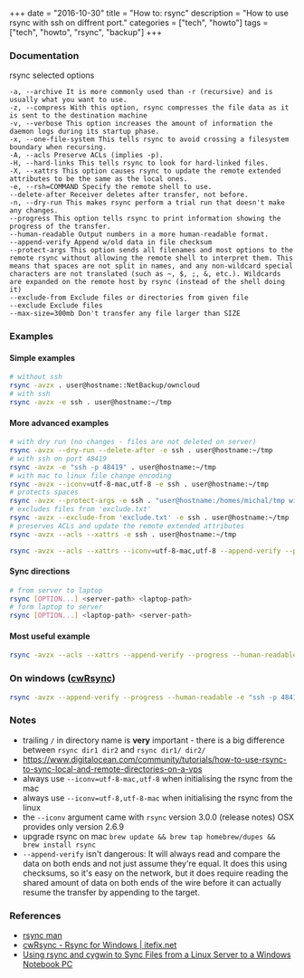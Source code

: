 +++
date = "2016-10-30"
title = "How to: rsync"
description = "How to use rsync with ssh on diffrent port."
categories = ["tech", "howto"]
tags = ["tech", "howto", "rsync", "backup"]
+++

### Documentation

rsync selected options

```text
-a, --archive It is more commonly used than -r (recursive) and is usually what you want to use.
-z, --compress With this option, rsync compresses the file data as it is sent to the destination machine
-v, --verbose This option increases the amount of information the daemon logs during its startup phase.
-x, --one-file-system This tells rsync to avoid crossing a filesystem boundary when recursing.
-A, --acls Preserve ACLs (implies -p).
-H, --hard-links This tells rsync to look for hard-linked files.
-X, --xattrs This option causes rsync to update the remote extended attributes to be the same as the local ones.
-e, --rsh=COMMAND Specify the remote shell to use.
--delete-after Receiver deletes after transfer, not before.
-n, --dry-run This makes rsync perform a trial run that doesn't make any changes.
--progress This option tells rsync to print information showing the progress of the transfer.
--human-readable Output numbers in a more human-readable format.
--append-verify Append w/old data in file checksum
--protect-args This option sends all filenames and most options to the remote rsync without allowing the remote shell to interpret them. This means that spaces are not split in names, and any non-wildcard special characters are not translated (such as ~, $, ;, &, etc.). Wildcards are expanded on the remote host by rsync (instead of the shell doing it)
--exclude-from Exclude files or directories from given file
--exclude Exclude files
--max-size=300mb Don't transfer any file larger than SIZE
```

### Examples

#### Simple examples

```bash
# without ssh
rsync -avzx . user@hostname::NetBackup/owncloud
# with ssh
rsync -avzx -e ssh . user@hostname:~/tmp
```

#### More advanced examples

```bash
# with dry run (no changes - files are not deleted on server)
rsync -avzx --dry-run --delete-after -e ssh . user@hostname:~/tmp
# with ssh on port 48419
rsync -avzx -e "ssh -p 48419" . user@hostname:~/tmp
# with mac to linux file change encoding
rsync -avzx --iconv=utf-8-mac,utf-8 -e ssh . user@hostname:~/tmp
# protects spaces
rsync -avzx --protect-args -e ssh . "user@hostname:/homes/michal/tmp with space"
# excludes files from 'exclude.txt'
rsync -avzx --exclude-from 'exclude.txt' -e ssh . user@hostname:~/tmp
# preserves ACLs and update the remote extended attributes
rsync -avzx --acls --xattrs -e ssh . user@hostname:~/tmp
```

```bash
rsync -avzx --acls --xattrs --iconv=utf-8-mac,utf-8 --append-verify --progress --human-readable --max-size=300mb --exclude-from 'exclude.txt' -e "ssh -p 48419" . user@hostname:~/tmp
```

#### Sync directions

```bash
# from server to laptop
rsync [OPTION...] <server-path> <laptop-path>
# form laptop to server
rsync [OPTION...] <laptop-path> <server-path>
```

#### Most useful example

```bash
rsync -avzx --acls --xattrs --append-verify --progress --human-readable -e ssh . user@hostname:~/tmp
```

### On windows ([cwRsync](https://www.itefix.net/cwrsync))

```bash
rsync -avzx --append-verify --progress --human-readable -e "ssh -p 48419 -i c:\ssh\id_rsa" "c/dir/dir/" user@hostname:~/tmp/
```

### Notes

* trailing `/` in directory name is **very** important - there is a big difference between `rsync dir1 dir2` and `rsync dir1/ dir2/`
* https://www.digitalocean.com/community/tutorials/how-to-use-rsync-to-sync-local-and-remote-directories-on-a-vps
* always use `--iconv=utf-8-mac,utf-8` when initialising the rsync from the mac
* always use `--iconv=utf-8,utf-8-mac` when initialising the rsync from the linux
* the `--iconv` argument came with `rsync` version 3.0.0 (release notes) OSX provides only version 2.6.9
* upgrade rsync on mac `brew update && brew tap homebrew/dupes && brew install rsync`
* `--append-verify` isn't dangerous: It will always read and compare the data on both ends and not just assume they're equal. It does this using checksums, so it's easy on the network, but it does require reading the shared amount of data on both ends of the wire before it can actually resume the transfer by appending to the target.

### References

* [rsync man](http://linux.die.net/man/1/rsync)
* [cwRsync - Rsync for Windows | itefix.net](https://www.itefix.net/cwrsync)
* [Using rsync and cygwin to Sync Files from a Linux Server to a Windows Notebook PC](http://www.trueblade.com/knowledge/using-rsync-and-cygwin-to-sync-files-from-a-linux-server-to-a-windows-notebook-pc)
